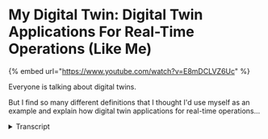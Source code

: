# My Digital Twin: Digital Twin Applications For Real-Time Operations (Like Me)
{% embed url="https://www.youtube.com/watch?v=E8mDCLVZ6Uc" %}



Everyone is talking about digital twins. 

But I find so many different definitions that I thought I'd use myself as an example and explain how digital twin applications for real-time operations...
<details>
<summary>Transcript</summary>Everyone is talking about digital twins. 

But I find so many different definitions that I thought I'd use myself as an example and explain how digital twin applications for real-time operations...
everyone's talking about digital twins

but I find so many different definitions

and different understandings and I

thought I'd use myself as an example and

explain how digital twin applications

for real time operations can really help

organizations improve asset performance

and help find those unexpected events

that typically increase the risk and

cost us money so if you look at a

digital twin for myself so this is me

well this is a photo of me but this is

me and a couple of years ago at

Microsoft event Microsoft expire inspire

event they had a great set up where you

could stand on a rotating disc and they

were a couple of kinetic cameras and as

the disc spun it would take a 3d image

of you which they handed out so now I

have a 3d model of myself which I could

potentially use for a number of

different use cases I could I could

print a 3d model of myself I could

potentially fit some clothes on this 3d

model and see what brands would fit me

or what different colors would look like

but you know is this really a digital

twin of myself and looking at how

digital twins has evolved over the last

couple years I kind of came to the

conclusion that my smartphone is

probably a better representation of a

digital twin or myself then that 3d

model now if you look at the history of

digital twins it typically started off

as 3d or CAD based models where we try

to create a visual representation or

digital representation of a physical

object as as digital twins own evolving

we're starting to see that it's more

than just a 3d model but it actually

encapsulates a lot of the things that I

do it knows a lot about me in a number

of different areas now the smart phone

is a great example of this way there are

a number of different applications on my

phone that knows quite a lot about me so

if you look at the photos my phone knows

where I've been

what people I I've I've been in contact

with my families if it looks at Google

map data it will know where I've

traveled we have been like wise with

Instagram or Skype it'll mark

conversations well hopefully it doesn't

know all the the detail of the

conversation but it's a bit creepy that

when I when I get in my car it even

knows where I'm going so Google is

telling me you know you're heading there

and it'll take you this long to drive

there which again is a little bit creepy

in but in terms of predictive capability

of digital twins it kind of shows the

future of ways some of these things are

going and to be quite honest my phone

knows a lot more about me than anyone

else including my wife and close family

my my my phone knows absolutely

everything you know if we look at a

couple of examples around my my health

for example there are different number

of health apps and depending on what I'm

but what I want to use it for it's got

different sets of data that it that it

collects either real time or when I when

I'm using that specific app likewise

with finances it knows everything about

my investments my banks but my bank

account what I'm spending on my credit

card

the the the stocks that I'm invested in

and in terms of my travel where I've

been so in if you're looking at the

phone as a repository or as a single

front-end it's not a single database

with all the information in each

application has its own data source and

it can it can interchange so if you're

looking at the health apps it can

interchange some of the data so but but

but each app has got it its own data

source we its own way of collecting its

own analytics and it's only use guys

that it applies to but it's all

accessible from one single user

interface and it it's got the best

representation

of of knowing who I'm talking to

socially we have been what my financial

state is and also what my health is so

if I look at health in a little bit more

detail if you go into for example the

Apple health app it'll show you in terms

of your current performance in terms of

where you're in terms of activity and

things that you might have done it will

show you some of your records now some

of these are historical records anything

from and again this is whether it can

come from a sensor it could come from

doctors records there could be different

places where all this data comes from

but this is the single place where I can

see and this is the best digital

representation of myself it knows more

about my health than anyone else in one

single area so whether it is it is heart

health health records reproductive

health there's a broad range of of

different data sources and depending

again on the use case that I'm that I

want to use this health data for so in

my instance I'm a aspiring triathlete so

for example if I use Strava and one of

the things that I do I'd like to try and

based on on keeping my heart right at a

certain level

so that's real-time monitoring and

information that I'm that I need to know

and what does digital twin does he shows

me where I've been it gives me some of

the historical data for a specific

activity so I can look into that but I

can also see that real-time and you know

I can even have it on on a different

user interface like Apple watch where I

can actually see it real-time as I'm

doing the exercise and the other use

case for the same information is that my

family so when I'm at a race my family

can monitor me in real-time without

looking at the physical me if I just

look at

my twin or proxy on the internet so they

don't have to look at me they just look

at this there's avatar that I have on on

on the Internet and it uses the same

sensors that that feed the different you

eyes through the same IP eyes so each

app doesn't have to have its own sensor

data my phone for example the GPS is

used by multiple different applications

for their own use but it's the same GPS

location the same with any one of the

other sensors in the phone the other

interesting thing with this is I can

swap out equipment the underlying sense

the equipment so I can change my Fitbit

to a Garmin or have a new model of a

Garmin or whatever new and lightest fad

there is worth with the sensor based

technology that I use to collect this

data and it doesn't even blip on the app

the app doesn't even know because it's

just collecting the data through a

standard integration user interface and

if I swap out the underlying data source

the application and what I use this for

in this example my heart rate training

it does not even know that I've swapped

out the underlying equipment so looking

at this this is the best representation

of me if you wanted to know if from a

digital twin perspective again it knows

everything about me in terms of my

physical health financial health

my social life who I know what

conversations I'm I mean who I'm

connected to so this is the best digital

representation of myself and if we look

at our factory or plant or mine so how's

this different than just having my my

iPhone or my Android or whatever device

you're using as the as the the place

that serves all the applications well it

isn't really different so if

look at how we see it from my XM Pro

perspective we have all these different

apps so whether this is my Google Maps

or Skype or Outlook or whatever it is

that I'm that I'm using all my health

apps so let's say for example the

equipment maintenance that you see there

similar to do what you saw on the health

app if I go one level deeper into

equipment maintenance I can see the

different applications that I can that I

can set up as digital twin

representations so for example I can

create a centrifugal pump condition

monitoring or predictive maintenance

model the first is I two different

applications and they use the same

underlying data source and the way that

we set this up inside XM Pro is here's

my data flow or how I wire up my digital

twin from different data sources so in

this instance it's using OSI soft and

OPC UA and it's going through some logic

some analytics the same as what my phone

is doing when it's predicting where I'm

heading if you look at what Google Maps

are doing or what my time is going to be

if I run or and in this instance we're

predicting a certain equipments going to

file and then we are creating work

orders and sending our recommendation

and putting it on a dashboard for you to

see the interesting thing is I can swap

out OPC or or the OSI data source with a

different data source and it wouldn't

change what I'm seeing at the end what

might digital twin representation is the

thing that I'm getting at the end now

what this could look like again this

could be a dashboard similar to what

you've seen on this driver 1 + X employ

dashboards can have some historical data

some real-time status what is happening

right now coming from that data stream

the historical two ones could be looking

at at historical records similar to what

you've seen on the health app some

recommendations around what I should be

doing

and then current open tasks so looking

at this hydrocracking unit the digital

twin for this hydrocracking unit is

telling me quite a lot of information

around that so I don't have to go out to

the to the physical unit I can just look

at this if I look at a maintenance a

pump where a certain condition occurred

down that flow again a different style

of dashboard so every app can have its

own look and feel in terms of what the

dashboards look like inside exemplar but

I can see also other information coming

from my si B or Maximo or whatever

EAM system what current maintenance

we've got planned what did we do

recently so bringing in some of that

transactional information again like the

health records and we're not replacing

it so this is not one mega uber big

digital twin it actually connects to the

data that sits in the different places

it's not replacing it it's also not

replicating it it is merely showing it

you in the context of the application

that you're trying to use it in in this

instance I want to either on the right

hand side and select a certain action

whether it's grading work orders

requesting space escalating into

engineering to have a look at this and

review it all the different use cases

and yes I can have the 3d models

embedded as part of that as part of this

decision support in this digital twin so

as you can see there's no difference

between how I use my smart phone as my

digital twin representation there is no

difference in terms of how you can set

up digital twin applications for

real-time operations monitoring and

operations management

now just to explain a little bit in

terms of at what level does a digital

twin sit well it can actually sit at any

level it really depends on what your use

case is so it might be that I've got

that I specifically want to look at this

gear box on the Bommel and that might be

a simple twin so I've got a simple

dashboard simple monitoring

or it might be a composite twin which is

assembly of a number of different

individual twin components and this

creates my ball more unit so this is for

one ball more all my use case might be I

need to look at the total throughput

throughput in my whole processing plant

and for that this ball mill is just one

of the components so again this digital

twin can fit into a broader or bigger

application which we call kind of a

system based composite and digital twin

and then just in terms of the proxy as I

said when I was running the rice my

family didn't have to look at me

physically they could look at my proxy

which is really that digital twin and I

could see where I am and what my

performance is life without a digital

twin if for all the different use cases

that you have operations maintenance

safety and like a whole number of

different ones quite often you end up

having different or senses that

duplicate or replicate the same

information and every kind of use case

has got its own sensors on operations

have their own sensors and information

that they're collecting and it creates

these silos of different information the

benefit is if you're using this digital

twin approach now I just think of myself

with my phone in the middle and the

different use cases that I have like

health finance and whatever the case

might be where the phone rate with all

these little blocks represent the

different applications on my phone

likewise on a plant if I've got a well

platform and I use the concept of a

digital twin which can contain physics

based models analytics models so the

physics based models classically where a

lot of these things thought it with

finite element methods and some of the

engineering things like thermodynamics

analytical model some of the newer

things that we're seeing around

predictive capability all the time

series data and historical data that we

are collecting around time time values

and then is a transactional data sitting

in your piece around maintenance master

data around what is the equipment when

did we buy it and visual models like

like the CAD and 3d and and some of the

others so as you can see there is no

difference between myself and my iPhone

versus your plant and its digital twin

and it's in different use cases
</details>